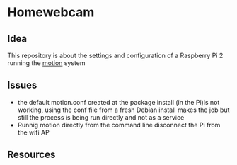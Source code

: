 # Homewebcam

## Idea
This repository is about the settings and configuration of a Raspberry Pi 2 running the [motion]() system

## Issues
* the default motion.conf created at the package install (in the Pi)is not working,
using the conf file from a fresh Debian install makes the job but still the process
is being run directly and not as a service
* Runnig motion directly from the command line disconnect the Pi from the wifi AP

## Resources
